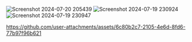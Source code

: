 ![Screenshot 2024-07-20 205439](https://github.com/user-attachments/assets/03099373-3d86-4ae3-8a0a-19766a9de4ce)
![Screenshot 2024-07-19 230924](https://github.com/user-attachments/assets/733df17a-d67a-42d1-8bcd-d770d67d3622)
![Screenshot 2024-07-19 230947](https://github.com/user-attachments/assets/1cb34ca1-c116-44a0-9a78-4e9fb70e2441)


https://github.com/user-attachments/assets/6c80b2c7-2105-4e6d-8fd6-77b97f96b621

